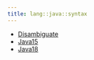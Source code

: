 ```yaml
---
title: lang::java::syntax
---
```



   * [Disambiguate](../../../../Library/lang/java/syntax/Disambiguate.md)
   * [Java15](../../../../Library/lang/java/syntax/Java15.md)
   * [Java18](../../../../Library/lang/java/syntax/Java18.md)